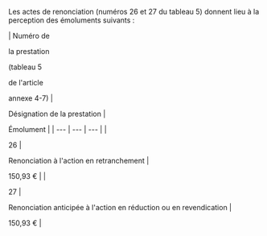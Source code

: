 Les actes de renonciation (numéros 26 et 27 du tableau 5) donnent lieu à la perception des émoluments suivants :




| 
Numéro de

la prestation

(tableau 5

de l'article

annexe 4-7) | 


Désignation de la prestation | 


Émolument |
| --- | --- | --- |
| 

26 | 

Renonciation à l'action en retranchement | 

150,93 € |
| 

27 | 

Renonciation anticipée à l'action en réduction ou en revendication | 

150,93 € |


  

  
